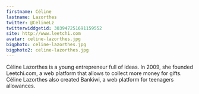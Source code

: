 ```yaml
---
firstname: Céline 
lastname: Lazorthes
twitter: @CelineLz
twitterwiddgetid: 303947251691159552
site: http://www.leetchi.com
avatar: celine-lazorthes.jpg
bigphoto: celine-lazorthes.jpg
bigphoto2: celine-lazorthes.jpg
---
```


Céline Lazorthes is a young entrepreneur full of ideas. In 2009, she founded Leetchi.com, a web platform that allows to collect more money for gifts. Céline Lazorthes also created Bankiwi, a web platform for teenagers allowances.


